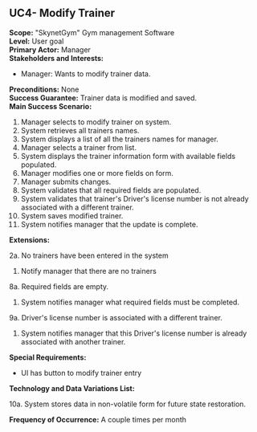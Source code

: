 UC4- Modify Trainer
-----------------------------

**Scope:** "SkynetGym" Gym management Software  
**Level:** User goal  
**Primary Actor:** Manager  
**Stakeholders and Interests:**

- Manager: Wants to modify trainer data.

**Preconditions:** None  
**Success Guarantee:** Trainer data is modified and saved.  
**Main Success Scenario:**

1.	Manager selects to modify trainer on system.
2.	System retrieves all trainers names.
3.	System displays a list of all the trainers names for manager.
4.	Manager selects a trainer from list.
5.	System displays the trainer information form with available fields populated.
6.	Manager modifies one or more fields on form.
7.	Manager submits changes.
8.	System validates that all required fields are populated.
9.	System validates that trainer's Driver's license number is not already associated with a different trainer.
10. System saves modified trainer.
11. System notifies manager that the update is complete.

**Extensions:**

2a. No trainers have been entered in the system

1.	Notify manager that there are no trainers

8a. Required fields are empty.

1. System notifies manager what required fields must be completed.

9a. Driver's license number is associated with a different trainer.

1.	System notifies manager that this Driver's license number is already associated with another trainer.

**Special Requirements:**

- UI has button to modify trainer entry

**Technology and Data Variations List:**

10a. System stores data in non-volatile form for future state restoration.

**Frequency of Occurrence:** A couple times per month
